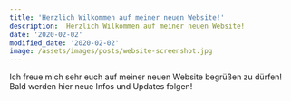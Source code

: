 ```yaml
---
title: 'Herzlich Wilkommen auf meiner neuen Website!'
description:  Herzlich Wilkommen auf meiner neuen Website!
date: '2020-02-02'
modified_date: '2020-02-02'
image: /assets/images/posts/website-screenshot.jpg
---
```


Ich freue mich sehr euch auf meiner neuen Website begrüßen zu dürfen! Bald werden hier neue Infos und Updates folgen!


<!--- 
![website screenshot](@@baseUrl@@/assets/images/posts/website-screenshot.jpg)
--->

